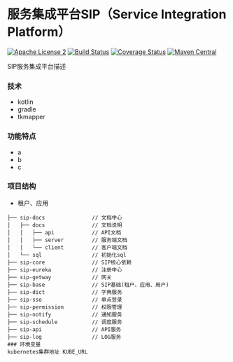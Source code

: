 服务集成平台SIP（Service Integration Platform）
===============================
[![Apache License 2](https://img.shields.io/badge/license-ASF2-blue.svg)](https://www.apache.org/licenses/LICENSE-2.0.txt)
[![Build Status](https://travis-ci.org/codecentric/spring-boot-admin.svg?branch=master)](https://travis-ci.org/codecentric/spring-boot-admin)
[![Coverage Status](https://coveralls.io/repos/github/codecentric/spring-boot-admin/badge.svg)](https://coveralls.io/github/codecentric/spring-boot-admin)
[![Maven Central](https://maven-badges.herokuapp.com/maven-central/de.codecentric/spring-boot-admin/badge.svg)](https://maven-badges.herokuapp.com/maven-central/de.codecentric/spring-boot-admin/)

SIP服务集成平台描述
### 技术
- kotlin
- gradle
- tkmapper
### 功能特点
- a
- b
- c
### 项目结构
- 租户、应用
```
├── sip-docs               // 文档中心
│   ├── docs               // 文档说明
│   │   ├── api            // API文档
│   │   ├── server         // 服务端文档
│   │   └── client         // 客户端文档
│   └── sql                // 初始化sql
├── sip-core               // SIP核心依赖
├── sip-eureka             // 注册中心  
├── sip-getway             // 网关
├── sip-base               // SIP基础(租户、应用、用户)
├── sip-dict               // 字典服务
├── sip-sso                // 单点登录
├── sip-permission         // 权限管理
├── sip-notify             // 通知服务
├── sip-schedule           // 调度服务
├── sip-api                // API服务
├── sip-log                // LOG服务
### 环境变量
kubernetes集群地址 KUBE_URL
